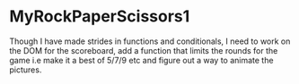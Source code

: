 # MyRockPaperScissors1

Though I have made strides in functions and conditionals, I need to work on the DOM for the scoreboard, add a function that limits the rounds for the game i.e make it a best of 5/7/9 etc and figure out a way to animate the pictures.
